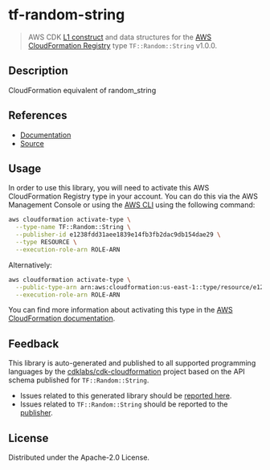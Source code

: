 # tf-random-string

> AWS CDK [L1 construct](https://docs.aws.amazon.com/cdk/latest/guide/constructs.html) and data structures for the [AWS CloudFormation Registry](https://docs.aws.amazon.com/AWSCloudFormation/latest/UserGuide/registry.html) type `TF::Random::String` v1.0.0.

## Description

CloudFormation equivalent of random_string

## References

* [Documentation](https://github.com/iann0036/cfn-tf-custom-types/blob/docs/resources/random/TF-Random-String/docs/README.md)
* [Source](https://github.com/iann0036/cfn-tf-custom-types.git)

## Usage

In order to use this library, you will need to activate this AWS CloudFormation Registry type in your account. You can do this via the AWS Management Console or using the [AWS CLI](https://aws.amazon.com/cli/) using the following command:

```sh
aws cloudformation activate-type \
  --type-name TF::Random::String \
  --publisher-id e1238fdd31aee1839e14fb3fb2dac9db154dae29 \
  --type RESOURCE \
  --execution-role-arn ROLE-ARN
```

Alternatively:

```sh
aws cloudformation activate-type \
  --public-type-arn arn:aws:cloudformation:us-east-1::type/resource/e1238fdd31aee1839e14fb3fb2dac9db154dae29/TF-Random-String \
  --execution-role-arn ROLE-ARN
```

You can find more information about activating this type in the [AWS CloudFormation documentation](https://docs.aws.amazon.com/AWSCloudFormation/latest/UserGuide/registry-public.html).

## Feedback

This library is auto-generated and published to all supported programming languages by the [cdklabs/cdk-cloudformation](https://github.com/cdklabs/cdk-cloudformation) project based on the API schema published for `TF::Random::String`.

* Issues related to this generated library should be [reported here](https://github.com/cdklabs/cdk-cloudformation/issues/new?title=Issue+with+%40cdk-cloudformation%2Ftf-random-string+v1.0.0).
* Issues related to `TF::Random::String` should be reported to the [publisher](https://github.com/iann0036/cfn-tf-custom-types/blob/docs/resources/random/TF-Random-String/docs/README.md).

## License

Distributed under the Apache-2.0 License.
